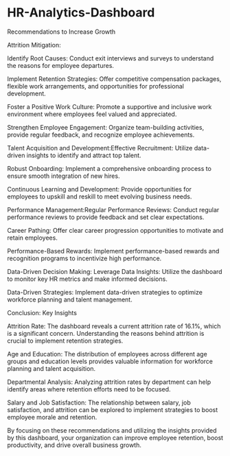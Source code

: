 # HR-Analytics-Dashboard
Recommendations to Increase Growth

Attrition Mitigation:

Identify Root Causes: Conduct exit interviews and surveys to understand the reasons for employee departures.

Implement Retention Strategies: Offer competitive compensation packages, flexible work arrangements, and opportunities for professional development.

Foster a Positive Work Culture: Promote a supportive and inclusive work environment where employees feel valued and appreciated.

Strengthen Employee Engagement: Organize team-building activities, provide regular feedback, and recognize employee achievements.

Talent Acquisition and Development:Effective Recruitment: Utilize data-driven insights to identify and attract top talent.

Robust Onboarding: Implement a comprehensive onboarding process to ensure smooth integration of new hires.

Continuous Learning and Development: Provide opportunities for employees to upskill and reskill to meet evolving business needs.

Performance Management:Regular Performance Reviews: Conduct regular performance reviews to provide feedback and set clear expectations.

Career Pathing: Offer clear career progression opportunities to motivate and retain employees.

Performance-Based Rewards: Implement performance-based rewards and recognition programs to incentivize high performance.

Data-Driven Decision Making: Leverage Data Insights: Utilize the dashboard to monitor key HR metrics and make informed decisions.

 Data-Driven Strategies: Implement data-driven strategies to optimize workforce planning and talent management.

 Conclusion: Key Insights

Attrition Rate: The dashboard reveals a current attrition rate of 16.1%, which is a significant concern. Understanding the reasons behind attrition is crucial to implement retention strategies.

Age and Education: The distribution of employees across different age groups and education levels provides valuable information for workforce planning and talent acquisition.

Departmental Analysis: Analyzing attrition rates by department can help identify areas where retention efforts need to be focused.

Salary and Job Satisfaction: The relationship between salary, job satisfaction, and attrition can be explored to implement strategies to boost employee morale and retention.

By focusing on these recommendations and utilizing the insights provided by this dashboard, your organization can improve employee retention, boost productivity, and drive overall business growth.
